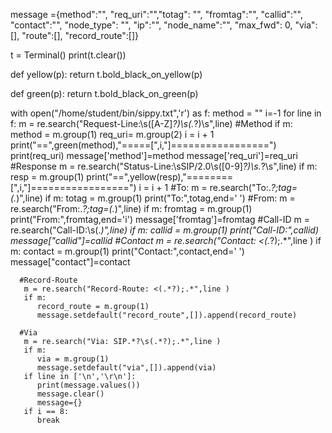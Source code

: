 message ={method":"", "req_uri":"","totag": "", "fromtag":"", "callid":"", "contact":"", "node_type": "", "ip":"", "node_name":"", "max_fwd": 0, "via":[], "route":[], "record_route":[]}

t = Terminal()
print(t.clear())

def yellow(p): 
    return  t.bold_black_on_yellow(p)

def green(p): 
    return  t.bold_black_on_green(p)

with open("/home/student/bin/sippy.txt",'r') as f:
    method = ""
    i=-1
    for line in f:
       m = re.search("Request-Line:\s([A-Z]*?)\s(.*?)\s",line)
      #Method
       if m:
           method = m.group(1)
           req_uri= m.group(2)
           i = i + 1 
           print("==",green(method),"=====[",i,"]=================")
           print(req_uri)
           message['method']=method
           message['req_uri']=req_uri 
      #Response
       m = re.search("Status-Line:\sSIP/2.0\s([0-9]*?)\s.*?\s",line)
       if m:
           resp = m.group(1)
           print("==",yellow(resp),"========[",i,"]=================")
           i = i + 1 
      #To:
       m = re.search("To:.*?;tag=(.*)",line)
       if m:
          totag = m.group(1)
          print("To:",totag,end=' ')
      #From:
       m = re.search("From:.*?;tag=(.*)",line)
       if m:
          fromtag = m.group(1)
          print("From:",fromtag,end='i')
          message['fromtag']=fromtag
      #Call-ID
       m = re.search("Call-ID:\s(.*)",line)
       if m:
          callid = m.group(1)
          print("Call-ID:",callid)
          message["callid"]=callid
      #Contact
       m = re.search("Contact: <(.*?);.*",line )
       if m:
          contact = m.group(1)
          print("Contact:",contact,end=' ')
          message["contact"]=contact

      #Record-Route
       m = re.search("Record-Route: <(.*?);.*",line )
       if m:
          record_route = m.group(1)
          message.setdefault("record_route",[]).append(record_route)

      #Via
       m = re.search("Via: SIP.*?\s(.*?);.*",line )
       if m:
          via = m.group(1)
          message.setdefault("via",[]).append(via)
       if line in ['\n','\r\n']:
          print(message.values())
          message.clear()
          message={}
       if i == 8:
          break
